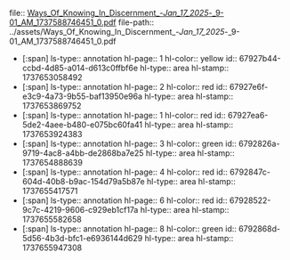 file:: [Ways_Of_Knowing_In_Discernment_-_Jan_17_2025_-_9-01_AM_1737588746451_0.pdf](../assets/Ways_Of_Knowing_In_Discernment_-_Jan_17_2025_-_9-01_AM_1737588746451_0.pdf)
file-path:: ../assets/Ways_Of_Knowing_In_Discernment_-_Jan_17_2025_-_9-01_AM_1737588746451_0.pdf

- [:span]
  ls-type:: annotation
  hl-page:: 1
  hl-color:: yellow
  id:: 67927b44-ccbd-4d85-a014-d613c0ffbf6e
  hl-type:: area
  hl-stamp:: 1737653058492
- [:span]
  ls-type:: annotation
  hl-page:: 2
  hl-color:: red
  id:: 67927e6f-e3c9-4a73-9b55-baf13950e96a
  hl-type:: area
  hl-stamp:: 1737653869752
- [:span]
  ls-type:: annotation
  hl-page:: 1
  hl-color:: red
  id:: 67927ea6-5de2-4aee-b480-e075bc60fa41
  hl-type:: area
  hl-stamp:: 1737653924383
- [:span]
  ls-type:: annotation
  hl-page:: 3
  hl-color:: green
  id:: 6792826a-9719-4ac8-a4bb-de2868ba7e25
  hl-type:: area
  hl-stamp:: 1737654888639
- [:span]
  ls-type:: annotation
  hl-page:: 4
  hl-color:: red
  id:: 6792847c-604d-40b8-b9ac-154d79a5b87e
  hl-type:: area
  hl-stamp:: 1737655417571
- [:span]
  ls-type:: annotation
  hl-page:: 6
  hl-color:: red
  id:: 67928522-9c7c-4219-9606-c929eb1cf17a
  hl-type:: area
  hl-stamp:: 1737655582658
- [:span]
  ls-type:: annotation
  hl-page:: 8
  hl-color:: green
  id:: 6792868d-5d56-4b3d-bfc1-e6936144d629
  hl-type:: area
  hl-stamp:: 1737655947308